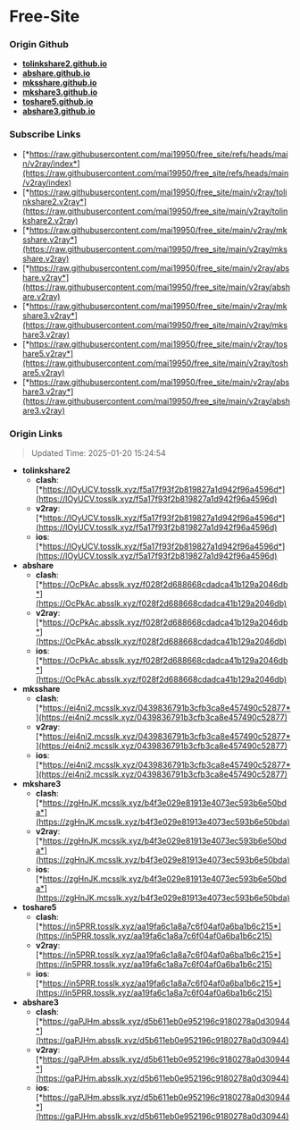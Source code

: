 # Free-Site

### Origin Github

- [**tolinkshare2.github.io**](https://github.com/tolinkshare2/tolinkshare2.github.io)
- [**abshare.github.io**](https://github.com/abshare/abshare.github.io)
- [**mksshare.github.io**](https://github.com/mksshare/mksshare.github.io)
- [**mkshare3.github.io**](https://github.com/mkshare3/mkshare3.github.io)
- [**toshare5.github.io**](https://github.com/toshare5/toshare5.github.io)
- [**abshare3.github.io**](https://github.com/abshare3/abshare3.github.io)

### Subscribe Links

- [*https://raw.githubusercontent.com/mai19950/free_site/refs/heads/main/v2ray/index*](https://raw.githubusercontent.com/mai19950/free_site/refs/heads/main/v2ray/index)
- [*https://raw.githubusercontent.com/mai19950/free_site/main/v2ray/tolinkshare2.v2ray*](https://raw.githubusercontent.com/mai19950/free_site/main/v2ray/tolinkshare2.v2ray)
- [*https://raw.githubusercontent.com/mai19950/free_site/main/v2ray/mksshare.v2ray*](https://raw.githubusercontent.com/mai19950/free_site/main/v2ray/mksshare.v2ray)
- [*https://raw.githubusercontent.com/mai19950/free_site/main/v2ray/abshare.v2ray*](https://raw.githubusercontent.com/mai19950/free_site/main/v2ray/abshare.v2ray)
- [*https://raw.githubusercontent.com/mai19950/free_site/main/v2ray/mkshare3.v2ray*](https://raw.githubusercontent.com/mai19950/free_site/main/v2ray/mkshare3.v2ray)
- [*https://raw.githubusercontent.com/mai19950/free_site/main/v2ray/toshare5.v2ray*](https://raw.githubusercontent.com/mai19950/free_site/main/v2ray/toshare5.v2ray)
- [*https://raw.githubusercontent.com/mai19950/free_site/main/v2ray/abshare3.v2ray*](https://raw.githubusercontent.com/mai19950/free_site/main/v2ray/abshare3.v2ray)

### Origin Links

> Updated Time: 2025-01-20 15:24:54

- **tolinkshare2**
  - **clash**: [*https://IOyUCV.tosslk.xyz/f5a17f93f2b819827a1d942f96a4596d*](https://IOyUCV.tosslk.xyz/f5a17f93f2b819827a1d942f96a4596d)
  - **v2ray**: [*https://IOyUCV.tosslk.xyz/f5a17f93f2b819827a1d942f96a4596d*](https://IOyUCV.tosslk.xyz/f5a17f93f2b819827a1d942f96a4596d)
  - **ios**: [*https://IOyUCV.tosslk.xyz/f5a17f93f2b819827a1d942f96a4596d*](https://IOyUCV.tosslk.xyz/f5a17f93f2b819827a1d942f96a4596d)
- **abshare**
  - **clash**: [*https://OcPkAc.absslk.xyz/f028f2d688668cdadca41b129a2046db*](https://OcPkAc.absslk.xyz/f028f2d688668cdadca41b129a2046db)
  - **v2ray**: [*https://OcPkAc.absslk.xyz/f028f2d688668cdadca41b129a2046db*](https://OcPkAc.absslk.xyz/f028f2d688668cdadca41b129a2046db)
  - **ios**: [*https://OcPkAc.absslk.xyz/f028f2d688668cdadca41b129a2046db*](https://OcPkAc.absslk.xyz/f028f2d688668cdadca41b129a2046db)
- **mksshare**
  - **clash**: [*https://ei4ni2.mcsslk.xyz/0439836791b3cfb3ca8e457490c52877*](https://ei4ni2.mcsslk.xyz/0439836791b3cfb3ca8e457490c52877)
  - **v2ray**: [*https://ei4ni2.mcsslk.xyz/0439836791b3cfb3ca8e457490c52877*](https://ei4ni2.mcsslk.xyz/0439836791b3cfb3ca8e457490c52877)
  - **ios**: [*https://ei4ni2.mcsslk.xyz/0439836791b3cfb3ca8e457490c52877*](https://ei4ni2.mcsslk.xyz/0439836791b3cfb3ca8e457490c52877)
- **mkshare3**
  - **clash**: [*https://zgHnJK.mcsslk.xyz/b4f3e029e81913e4073ec593b6e50bda*](https://zgHnJK.mcsslk.xyz/b4f3e029e81913e4073ec593b6e50bda)
  - **v2ray**: [*https://zgHnJK.mcsslk.xyz/b4f3e029e81913e4073ec593b6e50bda*](https://zgHnJK.mcsslk.xyz/b4f3e029e81913e4073ec593b6e50bda)
  - **ios**: [*https://zgHnJK.mcsslk.xyz/b4f3e029e81913e4073ec593b6e50bda*](https://zgHnJK.mcsslk.xyz/b4f3e029e81913e4073ec593b6e50bda)
- **toshare5**
  - **clash**: [*https://in5PRR.tosslk.xyz/aa19fa6c1a8a7c6f04af0a6ba1b6c215*](https://in5PRR.tosslk.xyz/aa19fa6c1a8a7c6f04af0a6ba1b6c215)
  - **v2ray**: [*https://in5PRR.tosslk.xyz/aa19fa6c1a8a7c6f04af0a6ba1b6c215*](https://in5PRR.tosslk.xyz/aa19fa6c1a8a7c6f04af0a6ba1b6c215)
  - **ios**: [*https://in5PRR.tosslk.xyz/aa19fa6c1a8a7c6f04af0a6ba1b6c215*](https://in5PRR.tosslk.xyz/aa19fa6c1a8a7c6f04af0a6ba1b6c215)
- **abshare3**
  - **clash**: [*https://gaPJHm.absslk.xyz/d5b611eb0e952196c9180278a0d30944*](https://gaPJHm.absslk.xyz/d5b611eb0e952196c9180278a0d30944)
  - **v2ray**: [*https://gaPJHm.absslk.xyz/d5b611eb0e952196c9180278a0d30944*](https://gaPJHm.absslk.xyz/d5b611eb0e952196c9180278a0d30944)
  - **ios**: [*https://gaPJHm.absslk.xyz/d5b611eb0e952196c9180278a0d30944*](https://gaPJHm.absslk.xyz/d5b611eb0e952196c9180278a0d30944)
